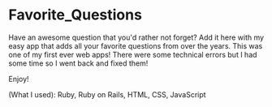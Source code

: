 Favorite_Questions
==================
Have an awesome question that you'd rather not forget?
Add it here with my easy app that adds all your favorite
questions from over the years. This was one of my first
ever web apps! There were some technical errors but I had
some time so I went back and fixed them!

Enjoy!

(What I used): Ruby, Ruby on Rails, HTML, CSS, JavaScript
